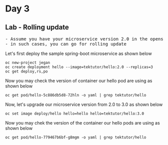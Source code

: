 # Day 3

## Lab - Rolling update 
<pre>
- Assume you have your microservice version 2.0 in the openshift cluster and you wish to upgrade to version 3.0 without any downtime
- in such cases, you can go for rolling update
</pre>

Let's first deploy the sample spring-boot microservice as shown below
```
oc new-project jegan
oc create deployment hello --image=tektutor/hello:2.0 --replicas=3
oc get deploy,rs,po
```

Now you may check the version of container our hello pod are using as shown below
```
oc get pod/hello-5c886db5d8-72hln -o yaml | grep tektutor/hello
```

Now, let's upgrade our microservice version from 2.0 to 3.0 as shown below
```
oc set image deploy/hello hello=hello hello=tektutor/hello:3.0
```

Now you may chek the version of the container our hello pods are using as shown below
```
oc get pod/hello-779467b6bf-g8mgm -o yaml | grep tektutor/hello
```
